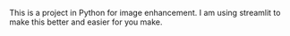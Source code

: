 This is a project in Python for image enhancement. I am using streamlit to make this better and easier for you make. 

